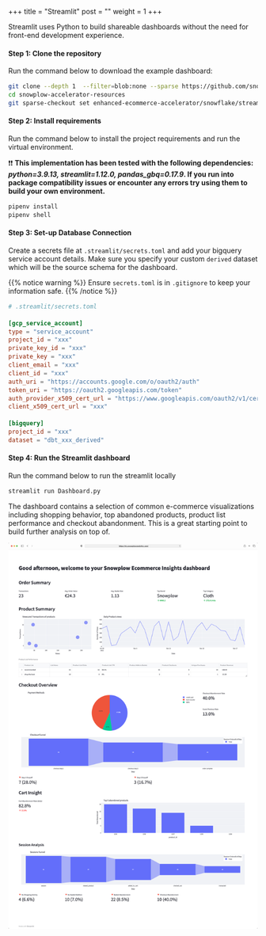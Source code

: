 +++
title = "Streamlit"
post = ""
weight = 1
+++

Streamlit uses Python to build shareable dashboards without the need for front-end development experience.
#### **Step 1:** Clone the repository
Run the command below to download the example dashboard:

```bash
git clone --depth 1  --filter=blob:none --sparse https://github.com/snowplow-incubator/snowplow-accelerator-resources.git ; 
cd snowplow-accelerator-resources
git sparse-checkout set enhanced-ecommerce-accelerator/snowflake/streamlit
```

#### **Step 2:** Install requirements
Run the command below to install the project requirements and run the virtual environment.

❗❗ **This implementation has been tested with the following dependencies: *python=3.9.13, streamlit=1.12.0, pandas_gbq=0.17.9*. If you run into package compatibility issues or encounter any errors try using them to build your own environment.**

```bash
pipenv install
pipenv shell
```

#### **Step 3:** Set-up Database Connection
Create a secrets file at `.streamlit/secrets.toml` and add your bigquery service account details. Make sure you specify your custom `derived` dataset which will be the source schema for the dashboard.

{{% notice warning %}}
Ensure `secrets.toml` is in `.gitignore` to keep your information safe.
{{% /notice %}}

```toml
# .streamlit/secrets.toml

[gcp_service_account]
type = "service_account"
project_id = "xxx"
private_key_id = "xxx"
private_key = "xxx"
client_email = "xxx"
client_id = "xxx"
auth_uri = "https://accounts.google.com/o/oauth2/auth"
token_uri = "https://oauth2.googleapis.com/token"
auth_provider_x509_cert_url = "https://www.googleapis.com/oauth2/v1/certs"
client_x509_cert_url = "xxx"

[bigquery]
project_id = "xxx"
dataset = "dbt_xxx_derived"
```
#### **Step 4:** Run the Streamlit dashboard
Run the command below to run the streamlit locally

```bash
streamlit run Dashboard.py
```

The dashboard contains a selection of common e-commerce visualizations including shopping behavior, top abandoned products, product list performance and checkout abandonment. This is a great starting point to build further analysis on top of. 

!['Streamlit Dashboard Example'](../images/streamlit_dashboard.png?height=40pc)
